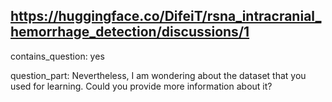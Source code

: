 ## https://huggingface.co/DifeiT/rsna_intracranial_hemorrhage_detection/discussions/1

contains_question: yes

question_part: Nevertheless, I am wondering about the dataset that you used for learning. Could you provide more information about it?